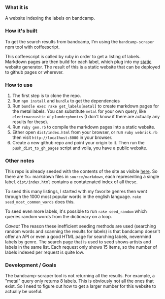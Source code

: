 ### What it is

A website indexing the labels on bandcamp.

### How it's built

To get the search results from bandcamp, I'm using the `bandcamp-scraper` npm tool
with coffeescript.

This coffeescript is called by ruby in order to get a listing of labels.
Markdown pages are then build for each label, which plug into my
[static](http://github.com/maxpleaner/static) website generator.
The result of this is a static website that can be deployed to github pages or
wherever. 

### How to use

1. The first step is to clone the repo.
2. Run `npm install` and `bundle` to get the dependencies
3. Run `bundle exec rake get_labels[metal]` to create markdown pages for the metal
labels. You can substitute `metal` for your own query, like `electroacoustic` or
`plunderphonics` (I don't know if there are actually any results for these). 
4. Run `ruby gen.rb` to compile the markdown pages into a static website.
5. Either open `dist/index.html` from your browser, or run `ruby webrick.rb` then
visit `http://localhost:8000` in your browser.
6. Create a new github repo and point your origin to it. Then run the `push_dist_to_gh_pages`
script and voila, you have a public website. 

### Other notes

This repo is already seeded with the contents of the site as visible
[here](http://maxpleaner.github.io/bandcamp_labels). So there are 1k+ markdown
files in `source/markdown`, each representing a single label. `dist/index.html`
contains a contatenated index of all these. 

To seed this many listings, I started with my favorite genres then went through
the 1000 most popular words in the english language.
`rake seed_most_common_words` does this.

To seed even more labels, it's possible to run `rake seed_random` which queries
random words from the dictionary on a loop.

_Caveat_ The reason these inefficient seeding methods are used (searching random
words and scanning the results for labels) is that bandcamp doesn't offer an API
or even a good HTML page for searching labels, nevermind labels by genre. The
search page that is used to seed shows artists and labels in the same list. 
Each request only shows 15 items, so the number of labels indexed per request is quite low.

### Development / Goals

The bandcamp-scraper tool is not returning all the results. For example, a "metal"
query only returns 8 labels. This is obviously not all the ones that exist. So I need
to figure out how to get a larger number for this website to actually be useful. 
